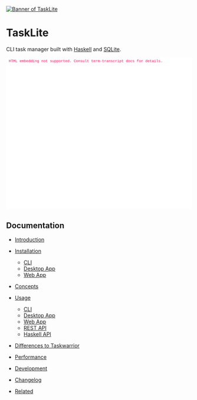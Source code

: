 [![Banner of TaskLite](./docs-source/images/banner@2.png)][TaskLite]

# TaskLite

CLI task manager built with [Haskell] and [SQLite].

<img
  src='tasklite/screenshots/help-short.svg'
  alt="Screenshot of all TaskLite related tasks in the maintainer's database"
  width='600'
/>


## Documentation

- [Introduction](https://tasklite.org/introduction)

- [Installation](https://tasklite.org/installation)
    - [CLI](https://tasklite.org/installation/cli)
    - [Desktop App](https://tasklite.org/installation/desktop_app)
    - [Web App](https://tasklite.org/installation/web_app)

- [Concepts](https://tasklite.org/concepts)

- [Usage](https://tasklite.org/usage)
    - [CLI](https://tasklite.org/usage/cli)
    - [Desktop App](https://tasklite.org/usage/desktop_app)
    - [Web App](https://tasklite.org/usage/web_app)
    - [REST API](https://tasklite.org/usage/rest_api)
    - [Haskell API](https://tasklite.org/usage/haskell_api)

- [Differences to Taskwarrior](https://tasklite.org/differences_taskwarrior)

- [Performance](https://tasklite.org/performance)

- [Development](https://tasklite.org/development)

- [Changelog](https://tasklite.org/changelog)

- [Related](https://tasklite.org/related)


[Haskell]: https://haskell.org
[SQLite]: https://sqlite.org
[TaskLite]: https://tasklite.org
